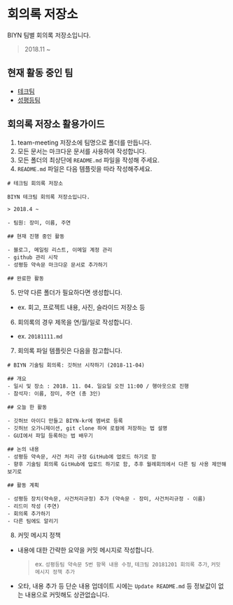 # 회의록 저장소

BIYN 팀별 회의록 저장소입니다.

> 2018.11 ~

## 현재 활동 중인 팀

- [테크팀]()
- [성평등팀]()

## 회의록 저장소 활용가이드

1. team-meeting 저장소에 팀명으로 폴더를 만듭니다.
2. 모든 문서는 마크다운 문서를 사용하여 작성합니다.
3. 모든 폴더의 최상단에 `README.md` 파일을 작성해 주세요.
4. `README.md` 파일은 다음 템플릿을 따라 작성해주세요.

```
# 테크팀 회의록 저장소

BIYN 테크팀 회의록 저장소입니다.

> 2018.4 ~

- 팀원: 장미, 이름, 주연

## 현재 진행 중인 활동

- 블로그, 메일링 리스트, 이메일 계정 관리
- github 관리 시작
- 성평등 약속문 마크다운 문서로 추가하기

## 완료한 활동
```

5. 만약 다른 폴더가 필요하다면 생성합니다.
  - ex. 회고, 프로젝트 내용, 사진, 슬라이드 저장소 등

6. 회의록의 경우 제목을 연/월/일로 작성합니다.
  - ex. `20181111.md`

7. 회의록 파일 템플릿은 다음을 참고합니다.

```
# BIYN 기술팀 회의록: 깃허브 시작하기 (2018-11-04)

## 개요
- 일시 및 장소 : 2018. 11. 04. 일요일 오전 11:00 / 행아웃으로 진행
- 참석자: 이름, 장미, 주연 (총 3인)

## 오늘 한 활동

- 깃허브 아이디 만들고 BIYN-kr에 멤버로 등록
- 깃허브 오가니제이션, git clone 하여 로컬에 저장하는 법 설명
- GUI에서 파일 등록하는 법 배우기

## 논의 내용
- 성평등 약속문, 사건 처리 규정 GitHub에 업로드 하기로 함
- 향후 기술팀 회의록 GitHub에 업로드 하기로 함, 추후 월례회의에서 다른 팀 사용 제안해보기로

## 활동 계획

- 성평등 장치(약속문, 사건처리규정) 추가 (약속문 - 장미, 사건처리규정 - 이름)
- 리드미 작성 (주연)
- 회의록 추가하기
- 다른 팀에도 알리기
```

8. 커밋 메시지 정책

- 내용에 대한 간략한 요약을 커밋 메시지로 작성합니다.
  > ex. `성평등팀 약속문 5번 항목 내용 수정`, `테크팀 20181201 회의록 추가`, `커밋 메시지 정책 추가`

- 오타, 내용 추가 등 단순 내용 업데이트 시에는 `Update README.md` 등 정보값이 없는 내용으로 커밋해도 상관없습니다.